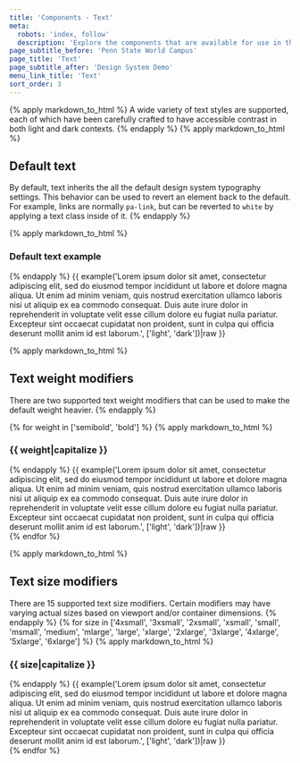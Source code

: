 ```yaml
---
title: 'Components - Text'
meta:
  robots: 'index, follow'
  description: 'Explore the components that are available for use in the design system.'
page_subtitle_before: 'Penn State World Campus'
page_title: 'Text'
page_subtitle_after: 'Design System Demo'
menu_link_title: 'Text'
sort_order: 3
---
```

{% apply markdown_to_html %}
  A wide variety of text styles are supported, each of which have been
  carefully crafted to have accessible contrast in both light and dark
  contexts.
{% endapply %}
{% apply markdown_to_html %}
  ## Default text
  By default, text inherits the all the default design system typography
  settings. This behavior can be used to revert an element back to the default.
  For example, links are normally `pa-link`, but can be reverted to `white` by
  applying a text class inside of it.
{% endapply %}

{% apply markdown_to_html %}
  ### Default text example
{% endapply %}
{{ example('<span class="text">Lorem ipsum dolor sit amet, consectetur adipiscing elit, sed do eiusmod tempor incididunt ut labore et dolore magna aliqua. Ut enim ad minim veniam, quis nostrud exercitation ullamco laboris nisi ut aliquip ex ea commodo consequat. Duis aute irure dolor in reprehenderit in voluptate velit esse cillum dolore eu fugiat nulla pariatur. Excepteur sint occaecat cupidatat non proident, sunt in culpa qui officia deserunt mollit anim id est laborum.</span>', ['light', 'dark'])|raw }}
<br>

{% apply markdown_to_html %}
  ## Text weight modifiers
  There are two supported text weight modifiers that can be used to make the
  default weight heavier.
{% endapply %}

{% for weight in ['semibold', 'bold'] %}
{% apply markdown_to_html %}
### {{ weight|capitalize }}
{% endapply %}
{{ example('<span class="text text--weight-' ~ weight ~ '">Lorem ipsum dolor sit amet, consectetur adipiscing elit, sed do eiusmod tempor incididunt ut labore et dolore magna aliqua. Ut enim ad minim veniam, quis nostrud exercitation ullamco laboris nisi ut aliquip ex ea commodo consequat. Duis aute irure dolor in reprehenderit in voluptate velit esse cillum dolore eu fugiat nulla pariatur. Excepteur sint occaecat cupidatat non proident, sunt in culpa qui officia deserunt mollit anim id est laborum.</span>', ['light', 'dark'])|raw }}
<br>
{% endfor %}

{% apply markdown_to_html %}
  ## Text size modifiers
  There are 15 supported text size modifiers. Certain modifiers may have
  varying actual sizes based on viewport and/or container dimensions.
{% endapply %}
{% for size in ['4xsmall', '3xsmall', '2xsmall', 'xsmall', 'small', 'msmall', 'medium', 'mlarge', 'large', 'xlarge', '2xlarge', '3xlarge', '4xlarge', '5xlarge', '6xlarge'] %}
  {% apply markdown_to_html %}
  ### {{ size|capitalize }}
  {% endapply %}
  {{ example('<span class="text text--size-' ~ size ~ '">Lorem ipsum dolor sit amet, consectetur adipiscing elit, sed do eiusmod tempor incididunt ut labore et dolore magna aliqua. Ut enim ad minim veniam, quis nostrud exercitation ullamco laboris nisi ut aliquip ex ea commodo consequat. Duis aute irure dolor in reprehenderit in voluptate velit esse cillum dolore eu fugiat nulla pariatur. Excepteur sint occaecat cupidatat non proident, sunt in culpa qui officia deserunt mollit anim id est laborum.</span>', ['light', 'dark'])|raw }}
  <br>
{% endfor %}